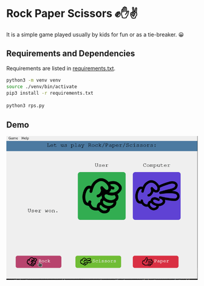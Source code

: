 # Rock Paper Scissors ✊✋✌️

It is a simple game played usually by kids for fun or as a tie-breaker. 😀

## Requirements and Dependencies 

Requirements are listed in [requirements.txt](./requirements.txt).

```bash
python3 -m venv venv
source ./venv/bin/activate
pip3 install -r requirements.txt

python3 rps.py
```

## Demo

![Demo](./demo.gif)